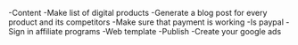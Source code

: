 -Content
    -Make list of digital products
    -Generate a blog post for every product and its competitors
-Make sure that payment is working
    -Is paypal
-Sign in affiliate programs
-Web template
-Publish
-Create your google ads
